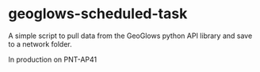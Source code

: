 # geoglows-scheduled-task
A simple script to pull data from the GeoGlows python API library and save to a network folder. 

In production on PNT-AP41
